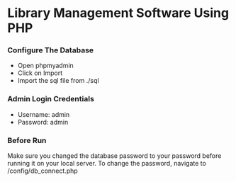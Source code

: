# Library Management Software Using PHP

### Configure The Database

- Open phpmyadmin
- Click on Import
- Import the sql file from ./sql

### Admin Login Credentials

- Username: admin
- Password: admin

### Before Run

Make sure you changed the database password to your password before running it on your local server.
To change the password, navigate to /config/db_connect.php
